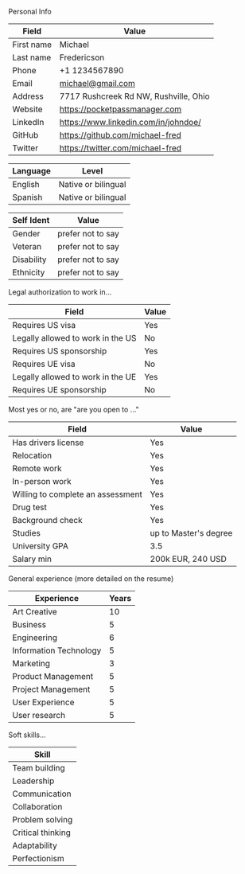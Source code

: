 Personal Info

| Field      | Value                                 |
|------------|---------------------------------------|
| First name | Michael                               |
| Last name  | Fredericson                           |
| Phone      | +1 1234567890                         |
| Email      | michael@gmail.com                     |
| Address    | 7717 Rushcreek Rd NW, Rushville, Ohio |
| Website    | https://pocketpassmanager.com         |
| LinkedIn   | https://www.linkedin.com/in/johndoe/  |
| GitHub     | https://github.com/michael-fred       |
| Twitter    | https://twitter.com/michael-fred      |


| Language | Level               |
|----------|---------------------|
| English  | Native or bilingual |
| Spanish  | Native or bilingual |


| Self Ident | Value             |
|------------|-------------------|
| Gender     | prefer not to say |
| Veteran    | prefer not to say |
| Disability | prefer not to say |
| Ethnicity  | prefer not to say |


Legal authorization to work in...

| Field                             | Value                 |
|-----------------------------------|-----------------------|
| Requires US visa                  | Yes                   |
| Legally allowed to work in the US | No                    |
| Requires US sponsorship           | Yes                   |
| Requires UE visa                  | No                    |
| Legally allowed to work in the UE | Yes                   |
| Requires UE sponsorship           | No                    |


Most yes or no, are "are you open to ..."

| Field                             | Value                 | 
|-----------------------------------|-----------------------| 
| Has drivers license               | Yes                   |
| Relocation                        | Yes                   |
| Remote work                       | Yes                   |
| In-person work                    | Yes                   |
| Willing to complete an assessment | Yes                   |
| Drug test                         | Yes                   |
| Background check                  | Yes                   |
| Studies                           | up to Master's degree |
| University GPA                    | 3.5                   |
| Salary min                        | 200k EUR, 240 USD     |


General experience (more detailed on the resume)

| Experience             | Years |
|------------------------|-------|
| Art Creative           | 10    |
| Business               | 5     |
| Engineering            | 6     |
| Information Technology | 5     | 
| Marketing              | 3     |
| Product Management     | 5     |
| Project Management     | 5     |
| User Experience        | 5     |
| User research          | 5     |


Soft skills...

| Skill             |
|-------------------|
| Team building     |
| Leadership        |
| Communication     |
| Collaboration     |
| Problem solving   |
| Critical thinking |
| Adaptability      |
| Perfectionism     |
